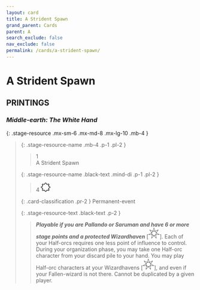 ```yaml
---
layout: card
title: A Strident Spawn
grand_parent: Cards
parent: A
search_exclude: false
nav_exclude: false
permalink: /cards/a-strident-spawn/
---
```


# A Strident Spawn


## PRINTINGS


### _Middle-earth: The White Hand_

{: .stage-resource .mx-sm-6 .mx-md-8 .mx-lg-10 .mb-4 }
> {: .stage-resource-name .mb-4 .p-1 .pl-2 }
> > <div class="card-mp">1</div>
> > <div class="card-name">A Strident Spawn</div>
>
> {: .stage-resource-name .black-text .mind-di .p-1 .pl-2 }
> > 4 ![](/assets/images/stage-point.svg)
>
> {: .card-classification .pr-2 }
> Permanent-event
>
> {: .stage-resource-text .black-text .p-2 }
> > ***Playable if you are Pallando or Saruman and have 6 or more stage points and a protected Wizardhaven*** <nobr>[<img src="/assets/images/free-haven.svg">]</nobr>. Each of your Half-orcs requires one less point of influence to control. During your organization phase, you may take one Half-orc character from your discard pile to your hand. You may play Half-orc characters at your Wizardhavens <nobr>[<img src="/assets/images/free-haven.svg">]</nobr>, and even if your Fallen-wizard is not there. Cannot be duplicated by a given player. 
> 
